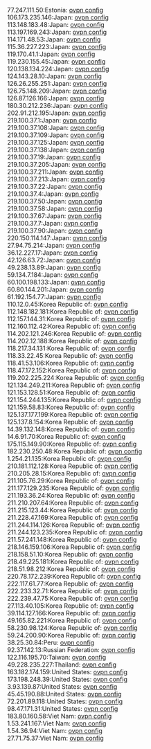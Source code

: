 77.247.111.50:Estonia: [ovpn config](vpn/77_247_111_50.ovpn)  
106.173.235.146:Japan: [ovpn config](vpn/106_173_235_146.ovpn)  
113.148.183.48:Japan: [ovpn config](vpn/113_148_183_48.ovpn)  
113.197.169.243:Japan: [ovpn config](vpn/113_197_169_243.ovpn)  
114.171.48.53:Japan: [ovpn config](vpn/114_171_48_53.ovpn)  
115.36.227.223:Japan: [ovpn config](vpn/115_36_227_223.ovpn)  
119.170.41.1:Japan: [ovpn config](vpn/119_170_41_1.ovpn)  
119.230.155.45:Japan: [ovpn config](vpn/119_230_155_45.ovpn)  
120.138.134.224:Japan: [ovpn config](vpn/120_138_134_224.ovpn)  
124.143.28.10:Japan: [ovpn config](vpn/124_143_28_10.ovpn)  
126.26.255.251:Japan: [ovpn config](vpn/126_26_255_251.ovpn)  
126.75.148.209:Japan: [ovpn config](vpn/126_75_148_209.ovpn)  
126.87.126.166:Japan: [ovpn config](vpn/126_87_126_166.ovpn)  
180.30.212.236:Japan: [ovpn config](vpn/180_30_212_236.ovpn)  
202.91.212.195:Japan: [ovpn config](vpn/202_91_212_195.ovpn)  
219.100.37.1:Japan: [ovpn config](vpn/219_100_37_1.ovpn)  
219.100.37.108:Japan: [ovpn config](vpn/219_100_37_108.ovpn)  
219.100.37.109:Japan: [ovpn config](vpn/219_100_37_109.ovpn)  
219.100.37.125:Japan: [ovpn config](vpn/219_100_37_125.ovpn)  
219.100.37.138:Japan: [ovpn config](vpn/219_100_37_138.ovpn)  
219.100.37.19:Japan: [ovpn config](vpn/219_100_37_19.ovpn)  
219.100.37.205:Japan: [ovpn config](vpn/219_100_37_205.ovpn)  
219.100.37.211:Japan: [ovpn config](vpn/219_100_37_211.ovpn)  
219.100.37.213:Japan: [ovpn config](vpn/219_100_37_213.ovpn)  
219.100.37.22:Japan: [ovpn config](vpn/219_100_37_22.ovpn)  
219.100.37.4:Japan: [ovpn config](vpn/219_100_37_4.ovpn)  
219.100.37.50:Japan: [ovpn config](vpn/219_100_37_50.ovpn)  
219.100.37.58:Japan: [ovpn config](vpn/219_100_37_58.ovpn)  
219.100.37.67:Japan: [ovpn config](vpn/219_100_37_67.ovpn)  
219.100.37.7:Japan: [ovpn config](vpn/219_100_37_7.ovpn)  
219.100.37.90:Japan: [ovpn config](vpn/219_100_37_90.ovpn)  
220.150.114.147:Japan: [ovpn config](vpn/220_150_114_147.ovpn)  
27.94.75.214:Japan: [ovpn config](vpn/27_94_75_214.ovpn)  
36.12.227.17:Japan: [ovpn config](vpn/36_12_227_17.ovpn)  
42.126.63.72:Japan: [ovpn config](vpn/42_126_63_72.ovpn)  
49.238.13.89:Japan: [ovpn config](vpn/49_238_13_89.ovpn)  
59.134.7.184:Japan: [ovpn config](vpn/59_134_7_184.ovpn)  
60.100.198.133:Japan: [ovpn config](vpn/60_100_198_133.ovpn)  
60.80.144.201:Japan: [ovpn config](vpn/60_80_144_201.ovpn)  
61.192.154.77:Japan: [ovpn config](vpn/61_192_154_77.ovpn)  
110.12.0.45:Korea Republic of: [ovpn config](vpn/110_12_0_45.ovpn)  
112.148.182.181:Korea Republic of: [ovpn config](vpn/112_148_182_181.ovpn)  
112.157.144.31:Korea Republic of: [ovpn config](vpn/112_157_144_31.ovpn)  
112.160.112.42:Korea Republic of: [ovpn config](vpn/112_160_112_42.ovpn)  
114.202.121.246:Korea Republic of: [ovpn config](vpn/114_202_121_246.ovpn)  
114.202.12.188:Korea Republic of: [ovpn config](vpn/114_202_12_188.ovpn)  
118.217.34.131:Korea Republic of: [ovpn config](vpn/118_217_34_131.ovpn)  
118.33.22.45:Korea Republic of: [ovpn config](vpn/118_33_22_45.ovpn)  
118.41.53.106:Korea Republic of: [ovpn config](vpn/118_41_53_106.ovpn)  
118.47.172.152:Korea Republic of: [ovpn config](vpn/118_47_172_152.ovpn)  
119.202.225.224:Korea Republic of: [ovpn config](vpn/119_202_225_224.ovpn)  
121.134.249.211:Korea Republic of: [ovpn config](vpn/121_134_249_211.ovpn)  
121.153.128.51:Korea Republic of: [ovpn config](vpn/121_153_128_51.ovpn)  
121.154.244.135:Korea Republic of: [ovpn config](vpn/121_154_244_135.ovpn)  
121.159.58.83:Korea Republic of: [ovpn config](vpn/121_159_58_83.ovpn)  
125.137.177.199:Korea Republic of: [ovpn config](vpn/125_137_177_199.ovpn)  
125.137.8.154:Korea Republic of: [ovpn config](vpn/125_137_8_154.ovpn)  
14.39.132.148:Korea Republic of: [ovpn config](vpn/14_39_132_148.ovpn)  
14.6.91.70:Korea Republic of: [ovpn config](vpn/14_6_91_70.ovpn)  
175.115.149.90:Korea Republic of: [ovpn config](vpn/175_115_149_90.ovpn)  
182.230.250.48:Korea Republic of: [ovpn config](vpn/182_230_250_48.ovpn)  
1.254.21.135:Korea Republic of: [ovpn config](vpn/1_254_21_135.ovpn)  
210.181.112.128:Korea Republic of: [ovpn config](vpn/210_181_112_128.ovpn)  
210.205.28.15:Korea Republic of: [ovpn config](vpn/210_205_28_15.ovpn)  
211.105.76.29:Korea Republic of: [ovpn config](vpn/211_105_76_29.ovpn)  
211.177.129.235:Korea Republic of: [ovpn config](vpn/211_177_129_235.ovpn)  
211.193.36.24:Korea Republic of: [ovpn config](vpn/211_193_36_24.ovpn)  
211.210.207.64:Korea Republic of: [ovpn config](vpn/211_210_207_64.ovpn)  
211.215.123.44:Korea Republic of: [ovpn config](vpn/211_215_123_44.ovpn)  
211.228.47.169:Korea Republic of: [ovpn config](vpn/211_228_47_169.ovpn)  
211.244.114.126:Korea Republic of: [ovpn config](vpn/211_244_114_126.ovpn)  
211.244.123.235:Korea Republic of: [ovpn config](vpn/211_244_123_235.ovpn)  
211.57.241.148:Korea Republic of: [ovpn config](vpn/211_57_241_148.ovpn)  
218.146.159.106:Korea Republic of: [ovpn config](vpn/218_146_159_106.ovpn)  
218.158.51.10:Korea Republic of: [ovpn config](vpn/218_158_51_10.ovpn)  
218.49.225.181:Korea Republic of: [ovpn config](vpn/218_49_225_181.ovpn)  
218.51.98.212:Korea Republic of: [ovpn config](vpn/218_51_98_212.ovpn)  
220.78.172.239:Korea Republic of: [ovpn config](vpn/220_78_172_239.ovpn)  
222.117.61.77:Korea Republic of: [ovpn config](vpn/222_117_61_77.ovpn)  
222.233.32.71:Korea Republic of: [ovpn config](vpn/222_233_32_71.ovpn)  
222.239.47.75:Korea Republic of: [ovpn config](vpn/222_239_47_75.ovpn)  
27.113.40.105:Korea Republic of: [ovpn config](vpn/27_113_40_105.ovpn)  
39.114.127.166:Korea Republic of: [ovpn config](vpn/39_114_127_166.ovpn)  
49.165.82.221:Korea Republic of: [ovpn config](vpn/49_165_82_221.ovpn)  
58.230.98.124:Korea Republic of: [ovpn config](vpn/58_230_98_124.ovpn)  
59.24.200.90:Korea Republic of: [ovpn config](vpn/59_24_200_90.ovpn)  
38.25.30.84:Peru: [ovpn config](vpn/38_25_30_84.ovpn)  
92.37.142.13:Russian Federation: [ovpn config](vpn/92_37_142_13.ovpn)  
122.116.195.70:Taiwan: [ovpn config](vpn/122_116_195_70.ovpn)  
49.228.235.227:Thailand: [ovpn config](vpn/49_228_235_227.ovpn)  
163.182.174.159:United States: [ovpn config](vpn/163_182_174_159.ovpn)  
173.198.248.39:United States: [ovpn config](vpn/173_198_248_39.ovpn)  
3.93.139.87:United States: [ovpn config](vpn/3_93_139_87.ovpn)  
45.45.190.88:United States: [ovpn config](vpn/45_45_190_88.ovpn)  
72.201.89.118:United States: [ovpn config](vpn/72_201_89_118.ovpn)  
98.47.171.31:United States: [ovpn config](vpn/98_47_171_31.ovpn)  
183.80.160.58:Viet Nam: [ovpn config](vpn/183_80_160_58.ovpn)  
1.53.241.167:Viet Nam: [ovpn config](vpn/1_53_241_167.ovpn)  
1.54.36.94:Viet Nam: [ovpn config](vpn/1_54_36_94.ovpn)  
27.71.75.37:Viet Nam: [ovpn config](vpn/27_71_75_37.ovpn)  
